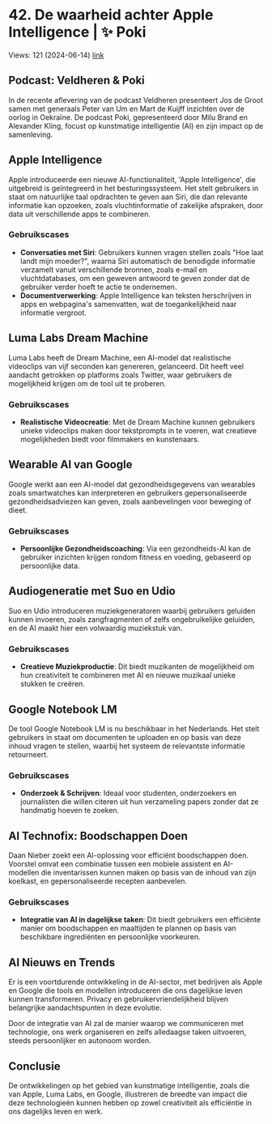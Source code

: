 # 42. De waarheid achter Apple Intelligence | ✨ Poki
Views: 121 (2024-06-14) [link](https://www.youtube.com/watch?v=FS6YdvUhxiA)


 ## Podcast: Veldheren & Poki
In de recente aflevering van de podcast Veldheren presenteert Jos de Groot samen met generaals Peter van Um en Mart de Kuijff inzichten over de oorlog in Oekraïne. De podcast Poki, gepresenteerd door Milu Brand en Alexander Kling, focust op kunstmatige intelligentie (AI) en zijn impact op de samenleving.

## Apple Intelligence
Apple introduceerde een nieuwe AI-functionaliteit, 'Apple Intelligence', die uitgebreid is geïntegreerd in het besturingssysteem. Het stelt gebruikers in staat om natuurlijke taal opdrachten te geven aan Siri, die dan relevante informatie kan opzoeken, zoals vluchtinformatie of zakelijke afspraken, door data uit verschillende apps te combineren.

### Gebruikscases
- **Conversaties met Siri**: Gebruikers kunnen vragen stellen zoals "Hoe laat landt mijn moeder?", waarna Siri automatisch de benodigde informatie verzamelt vanuit verschillende bronnen, zoals e-mail en vluchtdatabases, om een geweven antwoord te geven zonder dat de gebruiker verder hoeft te actie te ondernemen.
- **Documentverwerking**: Apple Intelligence kan teksten herschrijven in apps en webpagina's samenvatten, wat de toegankelijkheid naar informatie vergroot.

## Luma Labs Dream Machine
Luma Labs heeft de Dream Machine, een AI-model dat realistische videoclips van vijf seconden kan genereren, gelanceerd. Dit heeft veel aandacht getrokken op platforms zoals Twitter, waar gebruikers de mogelijkheid krijgen om de tool uit te proberen. 

### Gebruikscases
- **Realistische Videocreatie**: Met de Dream Machine kunnen gebruikers unieke videoclips maken door tekstprompts in te voeren, wat creatieve mogelijkheden biedt voor filmmakers en kunstenaars.

## Wearable AI van Google
Google werkt aan een AI-model dat gezondheidsgegevens van wearables zoals smartwatches kan interpreteren en gebruikers gepersonaliseerde gezondheidsadviezen kan geven, zoals aanbevelingen voor beweging of dieet.

### Gebruikscases
- **Persoonlijke Gezondheidscoaching**: Via een gezondheids-AI kan de gebruiker inzichten krijgen rondom fitness en voeding, gebaseerd op persoonlijke data.

## Audiogeneratie met Suo en Udio
Suo en Udio introduceren muziekgeneratoren waarbij gebruikers geluiden kunnen invoeren, zoals zangfragmenten of zelfs ongebruikelijke geluiden, en de AI maakt hier een volwaardig muziekstuk van.

### Gebruikscases
- **Creatieve Muziekproductie**: Dit biedt muzikanten de mogelijkheid om hun creativiteit te combineren met AI en nieuwe muzikaal unieke stukken te creëren.

## Google Notebook LM
De tool Google Notebook LM is nu beschikbaar in het Nederlands. Het stelt gebruikers in staat om documenten te uploaden en op basis van deze inhoud vragen te stellen, waarbij het systeem de relevantste informatie retourneert.

### Gebruikscases
- **Onderzoek & Schrijven**: Ideaal voor studenten, onderzoekers en journalisten die willen citeren uit hun verzameling papers zonder dat ze handmatig hoeven te zoeken.

## AI Technofix: Boodschappen Doen
Daan Nieber zoekt een AI-oplossing voor efficiënt boodschappen doen. Voorstel omvat een combinatie tussen een mobiele assistent en AI-modellen die inventarissen kunnen maken op basis van de inhoud van zijn koelkast, en gepersonaliseerde recepten aanbevelen.

### Gebruikscases
- **Integratie van AI in dagelijkse taken**: Dit biedt gebruikers een efficiënte manier om boodschappen en maaltijden te plannen op basis van beschikbare ingrediënten en persoonlijke voorkeuren.

## AI Nieuws en Trends
Er is een voortdurende ontwikkeling in de AI-sector, met bedrijven als Apple en Google die tools en modellen introduceren die ons dagelijkse leven kunnen transformeren. Privacy en gebruikervriendelijkheid blijven belangrijke aandachtspunten in deze evolutie.

Door de integratie van AI zal de manier waarop we communiceren met technologie, ons werk organiseren en zelfs alledaagse taken uitvoeren, steeds persoonlijker en autonoom worden.

## Conclusie
De ontwikkelingen op het gebied van kunstmatige intelligentie, zoals die van Apple, Luma Labs, en Google, illustreren de breedte van impact die deze technologieën kunnen hebben op zowel creativiteit als efficiëntie in ons dagelijks leven en werk.